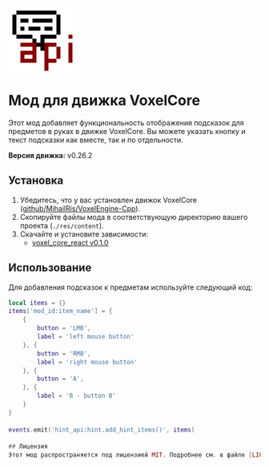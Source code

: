 <img src="icon.git.png" width="128" height="128" style="image-rendering: pixelated;">

# Мод для движка VoxelCore

Этот мод добавляет функциональность отображения подсказок для предметов в руках в движке VoxelCore. Вы можете указать кнопку и текст подсказки как вместе, так и по отдельности.

**Версия движка:** v0.26.2

## Установка

1. Убедитесь, что у вас установлен движок VoxelCore ([github/MihailRis/VoxelEngine-Cpp](https://github.com/MihailRis/VoxelEngine-Cpp)).
2. Скопируйте файлы мода в соответствующую директорию вашего проекта (`./res/content`).
3. Скачайте и установите зависимости:
   - [voxel_core_react v0.1.0](https://github.com/VulpesDust/voxel_core_react)

## Использование

Для добавления подсказок к предметам используйте следующий код:

```lua
local items = {}
items['mod_id:item_name'] = {
    {
        button = 'LMB',
        label = 'left mouse button'
    }, {
        button = 'RMB',
        label = 'right mouse button'
    }, {
        button = 'A',
    }, {
        label = 'B - button B'
    }
}

events.emit('hint_api:hint.add_hint_items()', items)

## Лицензия
Этот мод распространяется под лицензией MIT. Подробнее см. в файле [LICENSE](LICENSE).

